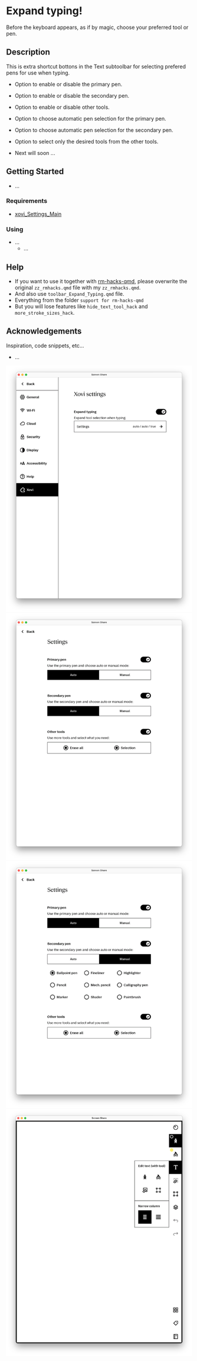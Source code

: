 # Expand typing!
Before the keyboard appears, as if by magic, choose your preferred tool or pen.


## Description
This is extra shortcut bottons in the Text subtoolbar for selecting prefered pens for use when typing.

  - Option to enable or disable the primary pen.
  - Option to enable or disable the secondary pen.
  - Option to enable or disable other tools.
  - Option to choose automatic pen selection for the primary pen.
  - Option to choose automatic pen selection for the secondary pen.
  - Option to select only the desired tools from the other tools.

  - Next will soon ...


## Getting Started
* ...


### Requirements
* [xovi_Settings_Main](https://github.com/PepikVaio/reMarkable_Xovi_Extensions/tree/main/xovi_Settings_Main)


### Using
* ...
  - ...


## Help
* If you want to use it together with [rm-hacks-qmd](https://github.com/asivery/rm-hacks-qmd), please overwrite the original ```zz_rmhacks.qmd``` file with my ```zz_rmhacks.qmd```.
* And also use ```toolbar_Expand_Typing.qmd``` file.
* Everything from the folder ```support for rm-hacks-qmd```
* But you will lose features like ```hide_text_tool_hack``` and ```more_stroke_sizes_hack```.


## Acknowledgements
Inspiration, code snippets, etc...
* ...


![image_01](https://github.com/PepikVaio/reMarkable_Xovi_Extensions/blob/main/toolbar_Expand_Typing/.pictures/toolbar_Expand_Typing_01.png?raw=true)
![image_02](https://github.com/PepikVaio/reMarkable_Xovi_Extensions/blob/main/toolbar_Expand_Typing/.pictures/toolbar_Expand_Typing_02.png?raw=true)
![image_03](https://github.com/PepikVaio/reMarkable_Xovi_Extensions/blob/main/toolbar_Expand_Typing/.pictures/toolbar_Expand_Typing_03.png?raw=true)
![image_04](https://github.com/PepikVaio/reMarkable_Xovi_Extensions/blob/main/toolbar_Expand_Typing/.pictures/toolbar_Expand_Typing_04.png?raw=true)
